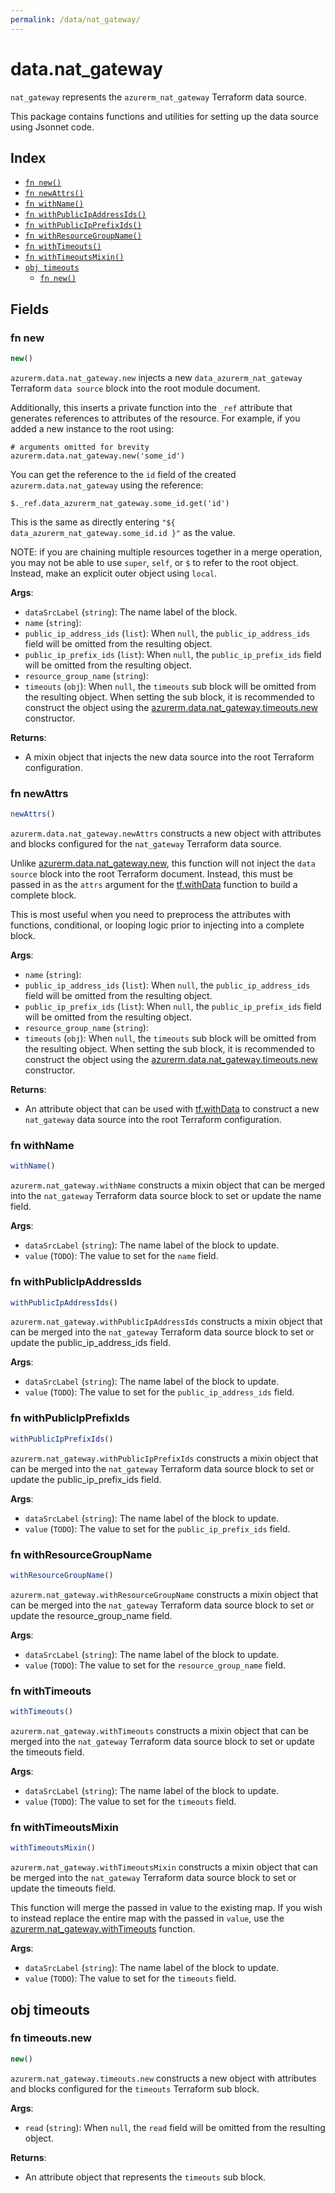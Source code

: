 ```yaml
---
permalink: /data/nat_gateway/
---
```


# data.nat_gateway

`nat_gateway` represents the `azurerm_nat_gateway` Terraform data source.



This package contains functions and utilities for setting up the data source using Jsonnet code.


## Index

* [`fn new()`](#fn-new)
* [`fn newAttrs()`](#fn-newattrs)
* [`fn withName()`](#fn-withname)
* [`fn withPublicIpAddressIds()`](#fn-withpublicipaddressids)
* [`fn withPublicIpPrefixIds()`](#fn-withpublicipprefixids)
* [`fn withResourceGroupName()`](#fn-withresourcegroupname)
* [`fn withTimeouts()`](#fn-withtimeouts)
* [`fn withTimeoutsMixin()`](#fn-withtimeoutsmixin)
* [`obj timeouts`](#obj-timeouts)
  * [`fn new()`](#fn-timeoutsnew)

## Fields

### fn new

```ts
new()
```


`azurerm.data.nat_gateway.new` injects a new `data_azurerm_nat_gateway` Terraform `data source`
block into the root module document.

Additionally, this inserts a private function into the `_ref` attribute that generates references to attributes of the
resource. For example, if you added a new instance to the root using:

    # arguments omitted for brevity
    azurerm.data.nat_gateway.new('some_id')

You can get the reference to the `id` field of the created `azurerm.data.nat_gateway` using the reference:

    $._ref.data_azurerm_nat_gateway.some_id.get('id')

This is the same as directly entering `"${ data_azurerm_nat_gateway.some_id.id }"` as the value.

NOTE: if you are chaining multiple resources together in a merge operation, you may not be able to use `super`, `self`,
or `$` to refer to the root object. Instead, make an explicit outer object using `local`.

**Args**:
  - `dataSrcLabel` (`string`): The name label of the block.
  - `name` (`string`): 
  - `public_ip_address_ids` (`list`):  When `null`, the `public_ip_address_ids` field will be omitted from the resulting object.
  - `public_ip_prefix_ids` (`list`):  When `null`, the `public_ip_prefix_ids` field will be omitted from the resulting object.
  - `resource_group_name` (`string`): 
  - `timeouts` (`obj`):  When `null`, the `timeouts` sub block will be omitted from the resulting object. When setting the sub block, it is recommended to construct the object using the [azurerm.data.nat_gateway.timeouts.new](#fn-natgatewaytimeoutsnew) constructor.

**Returns**:
- A mixin object that injects the new data source into the root Terraform configuration.


### fn newAttrs

```ts
newAttrs()
```


`azurerm.data.nat_gateway.newAttrs` constructs a new object with attributes and blocks configured for the `nat_gateway`
Terraform data source.

Unlike [azurerm.data.nat_gateway.new](#fn-natgatewaynew), this function will not inject the `data source`
block into the root Terraform document. Instead, this must be passed in as the `attrs` argument for the
[tf.withData](https://github.com/tf-libsonnet/core/tree/main/docs#fn-withdata) function to build a complete block.

This is most useful when you need to preprocess the attributes with functions, conditional, or looping logic prior to
injecting into a complete block.

**Args**:
  - `name` (`string`): 
  - `public_ip_address_ids` (`list`):  When `null`, the `public_ip_address_ids` field will be omitted from the resulting object.
  - `public_ip_prefix_ids` (`list`):  When `null`, the `public_ip_prefix_ids` field will be omitted from the resulting object.
  - `resource_group_name` (`string`): 
  - `timeouts` (`obj`):  When `null`, the `timeouts` sub block will be omitted from the resulting object. When setting the sub block, it is recommended to construct the object using the [azurerm.data.nat_gateway.timeouts.new](#fn-natgatewaytimeoutsnew) constructor.

**Returns**:
  - An attribute object that can be used with [tf.withData](https://github.com/tf-libsonnet/core/tree/main/docs#fn-withdata) to construct a new `nat_gateway` data source into the root Terraform configuration.


### fn withName

```ts
withName()
```

`azurerm.nat_gateway.withName` constructs a mixin object that can be merged into the `nat_gateway`
Terraform data source block to set or update the name field.



**Args**:
  - `dataSrcLabel` (`string`): The name label of the block to update.
  - `value` (`TODO`): The value to set for the `name` field.


### fn withPublicIpAddressIds

```ts
withPublicIpAddressIds()
```

`azurerm.nat_gateway.withPublicIpAddressIds` constructs a mixin object that can be merged into the `nat_gateway`
Terraform data source block to set or update the public_ip_address_ids field.



**Args**:
  - `dataSrcLabel` (`string`): The name label of the block to update.
  - `value` (`TODO`): The value to set for the `public_ip_address_ids` field.


### fn withPublicIpPrefixIds

```ts
withPublicIpPrefixIds()
```

`azurerm.nat_gateway.withPublicIpPrefixIds` constructs a mixin object that can be merged into the `nat_gateway`
Terraform data source block to set or update the public_ip_prefix_ids field.



**Args**:
  - `dataSrcLabel` (`string`): The name label of the block to update.
  - `value` (`TODO`): The value to set for the `public_ip_prefix_ids` field.


### fn withResourceGroupName

```ts
withResourceGroupName()
```

`azurerm.nat_gateway.withResourceGroupName` constructs a mixin object that can be merged into the `nat_gateway`
Terraform data source block to set or update the resource_group_name field.



**Args**:
  - `dataSrcLabel` (`string`): The name label of the block to update.
  - `value` (`TODO`): The value to set for the `resource_group_name` field.


### fn withTimeouts

```ts
withTimeouts()
```

`azurerm.nat_gateway.withTimeouts` constructs a mixin object that can be merged into the `nat_gateway`
Terraform data source block to set or update the timeouts field.



**Args**:
  - `dataSrcLabel` (`string`): The name label of the block to update.
  - `value` (`TODO`): The value to set for the `timeouts` field.


### fn withTimeoutsMixin

```ts
withTimeoutsMixin()
```

`azurerm.nat_gateway.withTimeoutsMixin` constructs a mixin object that can be merged into the `nat_gateway`
Terraform data source block to set or update the timeouts field.

This function will merge the passed in value to the existing map. If you wish
to instead replace the entire map with the passed in `value`, use the [azurerm.nat_gateway.withTimeouts](TODO)
function.


**Args**:
  - `dataSrcLabel` (`string`): The name label of the block to update.
  - `value` (`TODO`): The value to set for the `timeouts` field.


## obj timeouts



### fn timeouts.new

```ts
new()
```


`azurerm.nat_gateway.timeouts.new` constructs a new object with attributes and blocks configured for the `timeouts`
Terraform sub block.



**Args**:
  - `read` (`string`):  When `null`, the `read` field will be omitted from the resulting object.

**Returns**:
  - An attribute object that represents the `timeouts` sub block.

